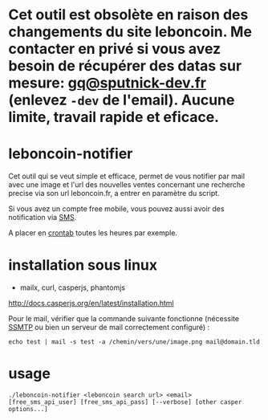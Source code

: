 # Cet outil est obsolète en raison des changements du site leboncoin. **Me contacter en privé si vous avez besoin de récupérer des datas sur mesure: gq@sputnick-dev.fr** (enlevez `-dev` de l'email). Aucune limite, travail rapide et eficace.

# leboncoin-notifier

Cet outil qui se veut simple et efficace, permet de vous notifier par mail avec une image et l'url des nouvelles ventes concernant une recherche precise via son url leboncoin.fr, a entrer en paramètre du script.

Si vous avez un compte free mobile, vous pouvez aussi avoir des notification via [SMS](http://www.domotique-info.fr/2014/06/nouvelle-api-sms-chez-free/).

A placer en [crontab](https://fr.wikipedia.org/wiki/Cron) toutes les heures par exemple.

# installation sous linux
-  mailx, curl, casperjs, phantomjs

http://docs.casperjs.org/en/latest/installation.html

Pour le mail, vérifier que la commande suivante fonctionne (nécessite [SSMTP](https://wiki.archlinux.org/index.php/SSMTP) ou bien un serveur de mail correctement configuré) :

`echo test | mail -s test -a /chemin/vers/une/image.png mail@domain.tld`

# usage
`./leboncoin-notifier <leboncoin search url> <email> [free_sms_api_user] [free_sms_api_pass] [--verbose] [other casper options...]`

